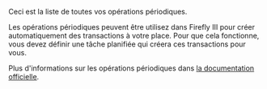 Ceci est la liste de toutes vos opérations périodiques.

Les opérations périodiques peuvent être utilisez dans Firefly III pour créer automatiquement des transactions à votre place. Pour que cela fonctionne, vous devez définir une tâche planifiée qui créera ces transactions pour vous.

Plus d'informations sur les opérations périodiques dans [la documentation officielle](https://firefly-iii.readthedocs.io/en/latest/advanced/recurring.html).
